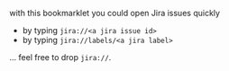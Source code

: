 with this bookmarklet you could open Jira issues quickly

 - by typing ``jira://<a jira issue id>``
 - by typing ``jira://labels/<a jira label>``

... feel free to drop ``jira://``.

